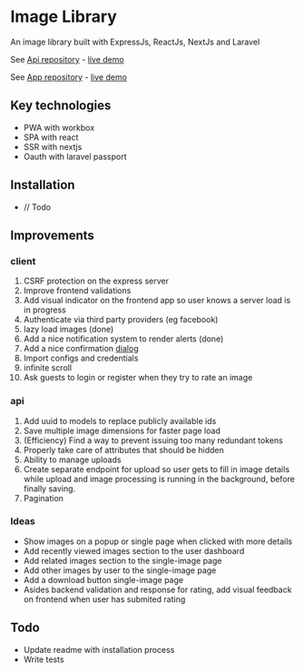# Image Library

An image library built with ExpressJs, ReactJs, NextJs and Laravel

See [Api repository](https://github.com/Godofbrowser/laravel-image-library-api) - [live demo](http://image-library-api.herokuapp.com/)

See [App repository](https://github.com/Godofbrowser/react-image-library-app) - [live demo](http://image-library-app.herokuapp.com/)

## Key technologies
- PWA with workbox
- SPA with react
- SSR with nextjs
- Oauth with laravel passport

## Installation

-   // Todo

## Improvements

### client
1. CSRF protection on the express server
2. Improve frontend validations
3. Add visual indicator on the frontend app so user knows a server load is in progress
4. Authenticate via third party providers (eg facebook)
5. lazy load images (done)
6. Add a nice notification system to render alerts (done)
7. Add a nice confirmation [dialog](https://github.com/Godofbrowser/vuejs-dialog/)
8. Import configs and credentials
9. infinite scroll
10. Ask guests to login or register when they try to rate an image

### api
1. Add uuid to models to replace publicly available ids
2. Save multiple image dimensions for faster page load
3. (Efficiency) Find a way to prevent issuing too many redundant tokens
4. Properly take care of attributes that should be hidden
5. Ability to manage uploads
6. Create separate endpoint for upload so user gets to fill in image details while upload and image processing is running in the background, before finally saving.
7. Pagination

### Ideas
- Show images on a popup or single page when clicked with more details
- Add recently viewed images section to the user dashboard
- Add related images section to the single-image page
- Add other images by user to the single-image page
- Add a download button single-image page
- Asides backend validation and response for rating, add visual feedback on frontend when user has submited rating


## Todo

- Update readme with installation process
- Write tests
